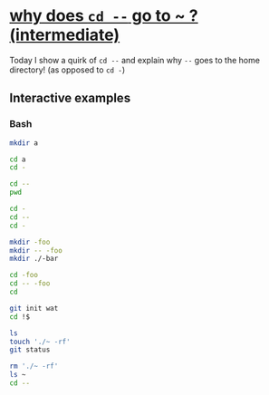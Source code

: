 # [why does `cd --` go to ~ ? (intermediate)](https://youtu.be/vrIsG0Rw5xY)

Today I show a quirk of `cd --` and explain why `--` goes to the home directory! (as opposed to `cd -`)

## Interactive examples

### Bash

```bash
mkdir a

cd a
cd -

cd --
pwd

cd -
cd --
cd -

mkdir -foo
mkdir -- -foo
mkdir ./-bar

cd -foo
cd -- -foo
cd

git init wat
cd !$

ls
touch './~ -rf'
git status

rm './~ -rf'
ls ~
cd --
```
